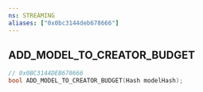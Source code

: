 ```yaml
---
ns: STREAMING
aliases: ["0x0bc3144deb678666"]
---
```

## ADD_MODEL_TO_CREATOR_BUDGET

```c
// 0x0BC3144DEB678666
bool ADD_MODEL_TO_CREATOR_BUDGET(Hash modelHash);
```
